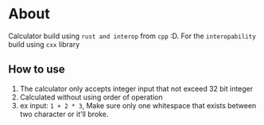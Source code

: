 # About
Calculator build using `rust and interop` from `cpp` :D. For the `interopability` build using `cxx` library

## How to use
1. The calculator only accepts integer input that not exceed 32 bit integer
2. Calculated without using order of operation
3. ex input: `1 + 2 * 3`, Make sure only one whitespace that exists between two character or it'll broke.
